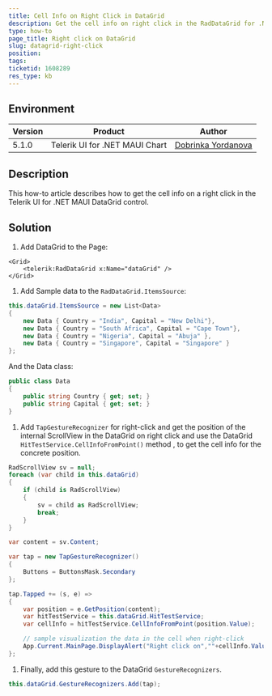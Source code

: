 ```yaml
---
title: Cell Info on Right Click in DataGrid
description: Get the cell info on right click in the RadDataGrid for .NET MAUI.
type: how-to
page_title: Right click on DataGrid
slug: datagrid-right-click
position: 
tags: 
ticketid: 1608289
res_type: kb
---
```


## Environment
| Version | Product | Author | 
| --- | --- | ---- | 
| 5.1.0 | Telerik UI for .NET MAUI Chart | [Dobrinka Yordanova](https://www.telerik.com/blogs/author/dobrinka-yordanova)| 


## Description

This how-to article describes how to get the cell info on a right click in the Telerik UI for .NET MAUI DataGrid control.

## Solution

1. Add DataGrid to the Page:

```XAML
<Grid>
	<telerik:RadDataGrid x:Name="dataGrid" />
</Grid>
```

1. Add Sample data to the `RadDataGrid.ItemsSource`:

```C#
this.dataGrid.ItemsSource = new List<Data>
{
	new Data { Country = "India", Capital = "New Delhi"},
	new Data { Country = "South Africa", Capital = "Cape Town"},
	new Data { Country = "Nigeria", Capital = "Abuja" },
	new Data { Country = "Singapore", Capital = "Singapore" }
};
```

And the Data class:

```C#
public class Data
{
	public string Country { get; set; }
	public string Capital { get; set; }
}

```

1. Add `TapGestureRecognizer` for right-click and get the position of the internal ScrollView in the DataGrid on right click and use the DataGrid `HitTestService.CellInfoFromPoint()` method , to get the  cell info for the concrete position. 

```C#
RadScrollView sv = null;
foreach (var child in this.dataGrid)
{
	if (child is RadScrollView)
	{
		sv = child as RadScrollView;
		break;
	}
}

var content = sv.Content;

var tap = new TapGestureRecognizer()
{
	Buttons = ButtonsMask.Secondary
};

tap.Tapped += (s, e) =>
{
	var position = e.GetPosition(content);
	var hitTestService = this.dataGrid.HitTestService;
	var cellInfo = hitTestService.CellInfoFromPoint(position.Value);

	// sample visualization the data in the cell when right-click
	App.Current.MainPage.DisplayAlert("Right click on",""+cellInfo.Value,"ОК");
};

```

1. Finally, add this gesture to the DataGrid `GestureRecognizers`.

```C#
this.dataGrid.GestureRecognizers.Add(tap);
```